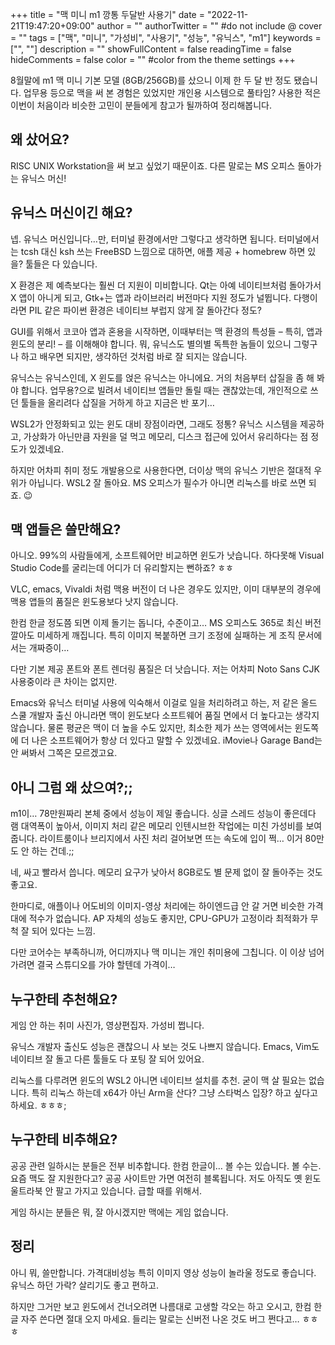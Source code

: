 +++
title = "맥 미니 m1 깡통 두달반 사용기"
date = "2022-11-21T19:47:20+09:00"
author = ""
authorTwitter = "" #do not include @
cover = ""
tags = ["맥", "미니", "가성비", "사용기", "성능", "유닉스", "m1"]
keywords = ["", ""]
description = ""
showFullContent = false
readingTime = false
hideComments = false
color = "" #color from the theme settings
+++

8월말에 m1 맥 미니 기본 모델 (8GB/256GB)를 샀으니 이제 한 두 달 반 정도 됐습니다. 업무용 등으로 맥을 써 본 경험은 있었지만 개인용 시스템으로 풀타임? 사용한 적은 이번이 처음이라 비슷한 고민이 분들에게 참고가 될까하여 정리해봅니다.

## 왜 샀어요?

RISC UNIX Workstation을 써 보고 싶었기 때문이죠. 다른 말로는 MS 오피스 돌아가는 유닉스 머신!

## 유닉스 머신이긴 해요?

넵. 유닉스 머신입니다…만, 터미널 환경에서만 그렇다고 생각하면 됩니다. 터미널에서는 tcsh 대신 ksh 쓰는 FreeBSD 느낌으로 대하면, 애플 제공 + homebrew 하면 있을? 툴들은 다 있습니다.

X 환경은 제 예측보다는 훨씬 더 지원이 미비합니다. Qt는 아예 네이티브처럼 돌아가서 X 앱이 아니게 되고, Gtk+는 앱과 라이브러리 버전마다 지원 정도가 널뜁니다. 다행이라면 PIL 같은 파이썬 환경은 네이티브 부럽지 않게 잘 돌아간다 정도?

GUI를 위해서 코코아 앱과 혼용을 시작하면, 이때부터는 맥 환경의 특성들 – 특히, 앱과 윈도의 분리! – 를 이해해야 합니다. 뭐, 유닉스도 별의별 독특한 놈들이 있으니 그렇구나 하고 배우면 되지만, 생각하던 것처럼 바로 잘 되지는 않습니다.

유닉스는 유닉스인데, X 윈도를 얹은 유닉스는 아니에요. 거의 처음부터 삽질을 좀 해 봐야 합니다. 업무용?으로 빌려서 네이티브 앱들만 돌릴 때는 괜찮았는데, 개인적으로 쓰던 툴들을 올리려다 삽질을 거하게 하고 지금은 반 포기…

WSL2가 안정화되고 있는 윈도 대비 장점이라면, 그래도 정통? 유닉스 시스템을 제공하고, 가상화가 아닌만큼 자원을 덜 먹고 메모리, 디스크 접근에 있어서 유리하다는 점 정도가 있겠네요.

하지만 어차피 취미 정도 개발용으로 사용한다면, 더이상 맥의 유닉스 기반은 절대적 우위가 아닙니다. WSL2 잘 돌아요. MS 오피스가 필수가 아니면 리눅스를 바로 쓰면 되죠. 😉

## 맥 앱들은 쓸만해요?

아니오. 99%의 사람들에게, 소프트웨어만 비교하면 윈도가 낫습니다. 하다못해 Visual Studio Code를 굴리는데 어디가 더 유리할지는 뻔하죠? ㅎㅎ

VLC, emacs, Vivaldi 처럼 맥용 버전이 더 나은 경우도 있지만, 이미 대부분의 경우에 맥용 앱들의 품질은 윈도용보다 낫지 않습니다.

한컴 한글 정도쯤 되면 이제 돌기는 돕니다, 수준이고… MS 오피스도 365로 최신 버전 깔아도 미세하게 깨집니다. 특히 이미지 복붙하면 크기 조정에 실패하는 게 조직 문서에서는 개짜증이…

다만 기본 제공 폰트와 폰트 렌더링 품질은 더 낫습니다. 저는 어차피 Noto Sans CJK 사용중이라 큰 차이는 없지만.

Emacs와 유닉스 터미널 사용에 익숙해서 이걸로 일을 처리하려고 하는, 저 같은 올드 스쿨 개발자 출신 아니라면 맥이 윈도보다 소프트웨어 품질 면에서 더 높다고는 생각지 않습니다. 물론 평균은 맥이 더 높을 수도 있지만, 최소한 제가 쓰는 영역에서는 윈도쪽에 더 나은 소프트웨어가 항상 더 있다고 말할 수 있겠네요. iMovie나 Garage Band는 안 써봐서 그쪽은 모르겠고요.

## 아니 그럼 왜 샀으여?;;

m1이… 78만원짜리 본체 중에서 성능이 제일 좋습니다. 싱글 스레드 성능이 좋은데다 램 대역폭이 높아서, 이미지 처리 같은 메모리 인텐시브한 작업에는 미친 가성비를 보여줍니다. 라이트룸이나 브리지에서 사진 처리 걸어보면 뜨는 속도에 입이 쩍… 이거 80만도 안 하는 건데.;;

네, 싸고 빨라서 씁니다. 메모리 요구가 낮아서 8GB로도 별 문제 없이 잘 돌아주는 것도 좋고요.

한마디로, 애플이나 어도비의 이미지-영상 처리에는 하이엔드급 안 갈 거면 비슷한 가격대에 적수가 없습니다. AP 자체의 성능도 좋지만, CPU-GPU가 고정이라 최적화가 무척 잘 되어 있다는 느낌.

다만 코어수는 부족하니까, 어디까지나 맥 미니는 개인 취미용에 그칩니다. 이 이상 넘어가려면 결국 스튜디오를 가야 할텐데 가격이…

## 누구한테 추천해요?

게임 안 하는 취미 사진가, 영상편집자. 가성비 쩝니다.

유닉스 개발자 출신도 성능은 괜찮으니 사 보는 것도 나쁘지 않습니다. Emacs, Vim도 네이티브 잘 돌고 다른 툴들도 다 포팅 잘 되어 있어요.

리눅스를 다루려면 윈도의 WSL2 아니면 네이티브 설치를 추천. 굳이 맥 살 필요는 없습니다. 특히 리눅스 하는데 x64가 아닌 Arm을 산다? 그냥 스타벅스 입장? 하고 싶다고 하세요. ㅎㅎㅎ;

## 누구한테 비추해요?

공공 관련 일하시는 분들은 전부 비추합니다. 한컴 한글이… 볼 수는 있습니다. 볼 수는. 요즘 맥도 잘 지원한다고? 공공 사이트만 가면 여전히 블록됩니다. 저도 아직도 옛 윈도 울트라북 안 팔고 가지고 있습니다. 급할 때를 위해서.

게임 하시는 분들은 뭐, 잘 아시겠지만 맥에는 게임 없습니다.

## 정리

아니 뭐, 쓸만합니다. 가격대비성능 특히 이미지 영상 성능이 놀라울 정도로 좋습니다. 유닉스 하던 가락? 살리기도 좋고 편하고.

하지만 그거만 보고 윈도에서 건너오려면 나름대로 고생할 각오는 하고 오시고, 한컴 한글 자주 쓴다면 절대 오지 마세요. 들리는 말로는 신버전 나온 것도 버그 쩐다고… ㅎㅎㅎ



